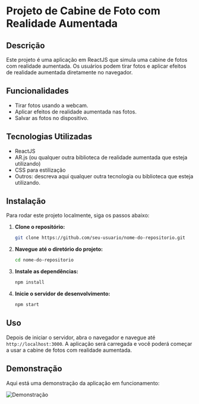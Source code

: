 # Projeto de Cabine de Foto com Realidade Aumentada

## Descrição
Este projeto é uma aplicação em ReactJS que simula uma cabine de fotos com realidade aumentada. Os usuários podem tirar fotos e aplicar efeitos de realidade aumentada diretamente no navegador.

## Funcionalidades
- Tirar fotos usando a webcam.
- Aplicar efeitos de realidade aumentada nas fotos.
- Salvar as fotos no dispositivo.

## Tecnologias Utilizadas
- ReactJS
- AR.js (ou qualquer outra biblioteca de realidade aumentada que esteja utilizando)
- CSS para estilização
- Outros: descreva aqui qualquer outra tecnologia ou biblioteca que esteja utilizando.

## Instalação
Para rodar este projeto localmente, siga os passos abaixo:

1. **Clone o repositório:**
    ```bash
    git clone https://github.com/seu-usuario/nome-do-repositorio.git
    ```
2. **Navegue até o diretório do projeto:**
    ```bash
    cd nome-do-repositorio
    ```
3. **Instale as dependências:**
    ```bash
    npm install
    ```
4. **Inicie o servidor de desenvolvimento:**
    ```bash
    npm start
    ```

## Uso
Depois de iniciar o servidor, abra o navegador e navegue até `http://localhost:3000`. A aplicação será carregada e você poderá começar a usar a cabine de fotos com realidade aumentada.

## Demonstração
Aqui está uma demonstração da aplicação em funcionamento:

![Demonstração](./public/uso.gif)